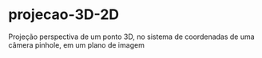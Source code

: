 # projecao-3D-2D
Projeção perspectiva de um ponto 3D, no sistema de coordenadas de uma câmera pinhole, em um plano de imagem
